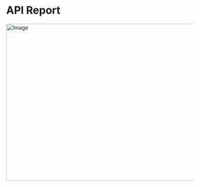 # API Report
<img width="1315" height="422" alt="Image" src="https://github.com/user-attachments/assets/7ce7f99e-ef79-457a-95a6-594c27ed3579" />
